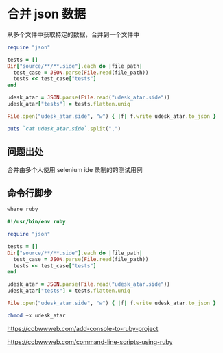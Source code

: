 # 合并 json 数据

从多个文件中获取特定的数据，合并到一个文件中

```ruby
require "json"

tests = []
Dir["source/**/**.side"].each do |file_path|
  test_case = JSON.parse(File.read(file_path))
  tests << test_case["tests"]
end

udesk_atar = JSON.parse(File.read("udesk_atar.side"))
udesk_atar["tests"] = tests.flatten.uniq

File.open("udesk_atar.side", "w") { |f| f.write udesk_atar.to_json }

puts `cat udesk_atar.side`.split(",")

```

## 问题出处

合并由多个人使用 selenium ide 录制的的测试用例

## 命令行脚步

```bash
where ruby
```

```ruby
#!/usr/bin/env ruby

require "json"

tests = []
Dir["source/**/**.side"].each do |file_path|
  test_case = JSON.parse(File.read(file_path))
  tests << test_case["tests"]
end

udesk_atar = JSON.parse(File.read("udesk_atar.side"))
udesk_atar["tests"] = tests.flatten.uniq

File.open("udesk_atar.side", "w") { |f| f.write udesk_atar.to_json }
```

```bash
chmod +x udesk_atar
```

<https://cobwwweb.com/add-console-to-ruby-project>

<https://cobwwweb.com/command-line-scripts-using-ruby>
